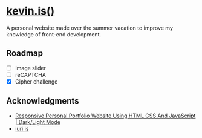 # [kevin.is()](https://kevinschmidlin.me)

A personal website made over the summer vacation to improve my knowledge of front-end development.

## Roadmap

- [ ] Image slider
- [ ] reCAPTCHA
- [x] Cipher challenge

## Acknowledgments

* [Responsive Personal Portfolio Website Using HTML CSS And JavaScript | Dark/Light Mode](https://www.youtube.com/watch?v=27JtRAI3QO8&t=1483s)
* [iuri.is](https://iuri.is/)
